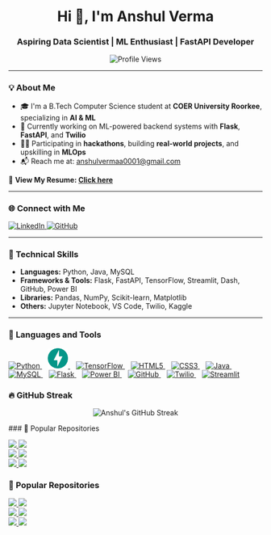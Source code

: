 <h1 align="center">Hi 👋, I'm Anshul Verma</h1>
<h3 align="center">Aspiring Data Scientist | ML Enthusiast | FastAPI Developer</h3>

<p align="center">
  <img src="https://komarev.com/ghpvc/?username=anshulverma1&label=Profile%20views&color=0e75b6&style=flat" alt="Profile Views" />
</p>

---

### 💡 About Me

- 🎓 I'm a B.Tech Computer Science student at **COER University Roorkee**, specializing in **AI & ML**  
- 🔭 Currently working on ML-powered backend systems with **Flask**, **FastAPI**, and **Twilio**
- 👨‍💻 Participating in **hackathons**, building **real-world projects**, and upskilling in **MLOps**
- 📬 Reach me at: [anshulvermaa0001@gmail.com](mailto:anshulvermaa0001@gmail.com)

📄 **View My Resume: [Click here](https://drive.google.com/file/d/1p3tqJno3dyibpkH5NRd1uJqc6x0NL0BA/view?usp=sharing)**

---

### 🌐 Connect with Me

<p align="left">
  <a href="https://linkedin.com/in/anshulverma1" target="_blank">
    <img src="https://img.shields.io/badge/-LinkedIn-%230077B5?style=for-the-badge&logo=linkedin&logoColor=white" alt="LinkedIn"/>
  </a>
  <a href="https://github.com/anshulverma1" target="_blank">
    <img src="https://img.shields.io/badge/-GitHub-181717?style=for-the-badge&logo=github&logoColor=white" alt="GitHub"/>
  </a>
</p>

---

### 🧠 Technical Skills

- **Languages:** Python, Java, MySQL  
- **Frameworks & Tools:** Flask, FastAPI, TensorFlow, Streamlit, Dash, GitHub, Power BI  
- **Libraries:** Pandas, NumPy, Scikit-learn, Matplotlib  
- **Others:** Jupyter Notebook, VS Code, Twilio, Kaggle  

---

### 🧰 Languages and Tools

<p align="left">
  <a href="https://en.wikipedia.org/wiki/Python_(programming_language)" target="_blank">
    <img src="https://cdn.jsdelivr.net/gh/devicons/devicon/icons/python/python-original.svg" title="Python" alt="Python" width="40" height="40"/>
  </a>&nbsp;&nbsp;
  
  <a href="https://en.wikipedia.org/wiki/FastAPI" target="_blank">
    <img src="https://raw.githubusercontent.com/devicons/devicon/master/icons/fastapi/fastapi-original.svg" title="FastAPI" alt="FastAPI" width="40" height="40"/>
  </a>&nbsp;&nbsp;

  <a href="https://en.wikipedia.org/wiki/TensorFlow" target="_blank">
    <img src="https://cdn.jsdelivr.net/gh/devicons/devicon/icons/tensorflow/tensorflow-original.svg" title="TensorFlow" alt="TensorFlow" width="40" height="40"/>
  </a>&nbsp;&nbsp;

  <a href="https://en.wikipedia.org/wiki/HTML5" target="_blank">
    <img src="https://cdn.jsdelivr.net/gh/devicons/devicon/icons/html5/html5-original.svg" title="HTML" alt="HTML5" width="40" height="40"/>
  </a>&nbsp;&nbsp;

  <a href="https://en.wikipedia.org/wiki/CSS" target="_blank">
    <img src="https://cdn.jsdelivr.net/gh/devicons/devicon/icons/css3/css3-original.svg" title="CSS" alt="CSS3" width="40" height="40"/>
  </a>&nbsp;&nbsp;

  <a href="https://en.wikipedia.org/wiki/Java_(programming_language)" target="_blank">
    <img src="https://cdn.jsdelivr.net/gh/devicons/devicon/icons/java/java-original.svg" title="Java" alt="Java" width="40" height="40"/>
  </a>&nbsp;&nbsp;

  <a href="https://en.wikipedia.org/wiki/MySQL" target="_blank">
    <img src="https://cdn.jsdelivr.net/gh/devicons/devicon/icons/mysql/mysql-original.svg" title="MySQL" alt="MySQL" width="40" height="40"/>
  </a>&nbsp;&nbsp;

  <a href="https://en.wikipedia.org/wiki/Flask_(web_framework)" target="_blank">
    <img src="https://cdn.jsdelivr.net/gh/devicons/devicon/icons/flask/flask-original.svg" title="Flask" alt="Flask" width="40" height="40"/>
  </a>&nbsp;&nbsp;

  <a href="https://en.wikipedia.org/wiki/Power_BI" target="_blank">
    <img src="https://img.icons8.com/color/48/000000/power-bi.png" title="Power BI" alt="Power BI" width="40" height="40"/>
  </a>&nbsp;&nbsp;

  <a href="https://en.wikipedia.org/wiki/GitHub" target="_blank">
    <img src="https://cdn.jsdelivr.net/gh/devicons/devicon/icons/github/github-original.svg" title="GitHub" alt="GitHub" width="40" height="40"/>
  </a>&nbsp;&nbsp;

  <a href="https://en.wikipedia.org/wiki/Twilio" target="_blank">
    <img src="https://www.vectorlogo.zone/logos/twilio/twilio-icon.svg" title="Twilio" alt="Twilio" width="40" height="40"/>
  </a>&nbsp;&nbsp;

<a href="https://en.wikipedia.org/wiki/Streamlit" target="_blank">
  <img src="https://cdn.jsdelivr.net/gh/devicons/devicon/icons/streamlit/streamlit-original.svg" title="Streamlit" alt="Streamlit" width="40" height="40"/>
</a>

</p>

### 🔥 GitHub Streak

<p align="center">
  <img src="https://github-readme-streak-stats.herokuapp.com/?user=anshulverma1&theme=radical&hide_border=false" alt="Anshul's GitHub Streak" />
</p>
### 📌 Popular Repositories

<p align="left">
  <a href="https://github.com/anshulverma1/guess-the-number-game">
    <img src="https://github-readme-stats.vercel.app/api/pin/?username=anshulverma1&repo=guess-the-number-game&theme=default" />
  </a>
  <a href="https://github.com/anshulverma1/Rock_Paper_Scissor_Game">
    <img src="https://github-readme-stats.vercel.app/api/pin/?username=anshulverma1&repo=Rock_Paper_Scissor_Game&theme=default" />
  </a>
  <br/>
  <a href="https://github.com/anshulverma1/temprature-detection">
    <img src="https://github-readme-stats.vercel.app/api/pin/?username=anshulverma1&repo=temprature-detection&theme=default" />
  </a>
  <a href="https://github.com/anshulverma1/todo-app">
    <img src="https://github-readme-stats.vercel.app/api/pin/?username=anshulverma1&repo=todo-app&theme=default" />
  </a>
  <br/>
  <a href="https://github.com/anshulverma1/jarvis">
    <img src="https://github-readme-stats.vercel.app/api/pin/?username=anshulverma1&repo=jarvis&theme=default" />
  </a>
  <a href="https://github.com/anshulverma1/DashBoard">
    <img src="https://github-readme-stats.vercel.app/api/pin/?username=anshulverma1&repo=DashBoard&theme=default" />
  </a>
</p>


### 📌 Popular Repositories

<p align="left">
  <a href="https://github.com/anshulverma1/guess-the-number-game">
    <img src="https://github-readme-stats.vercel.app/api/pin/?username=anshulverma1&repo=guess-the-number-game&theme=default" />
  </a>
  <a href="https://github.com/anshulverma1/Rock_Paper_Scissor_Game">
    <img src="https://github-readme-stats.vercel.app/api/pin/?username=anshulverma1&repo=Rock_Paper_Scissor_Game&theme=default" />
  </a>
  <br/>
  <a href="https://github.com/anshulverma1/temprature-detection">
    <img src="https://github-readme-stats.vercel.app/api/pin/?username=anshulverma1&repo=temprature-detection&theme=default" />
  </a>
  <a href="https://github.com/anshulverma1/todo-app">
    <img src="https://github-readme-stats.vercel.app/api/pin/?username=anshulverma1&repo=todo-app&theme=default" />
  </a>
  <br/>
  <a href="https://github.com/anshulverma1/jarvis">
    <img src="https://github-readme-stats.vercel.app/api/pin/?username=anshulverma1&repo=jarvis&theme=default" />
  </a>
  <a href="https://github.com/anshulverma1/DashBoard">
    <img src="https://github-readme-stats.vercel.app/api/pin/?username=anshulverma1&repo=DashBoard&theme=default" />
  </a>
</p>

